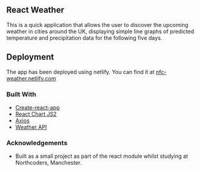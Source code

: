 ## React Weather

This is a quick application that allows the user to discover the upcoming weather in cities around the UK, displaying simple line graphs of predicted temperature and precipitation data for the following five days.

## Deployment
The app has been deployed using netlify. You can find it at [nfc-weather.netlify.com](https://nfc-weather.netlify.com)

### Built With
* [Create-react-app](https://github.com/facebook/create-react-app)
* [React Chart JS2](https://github.com/jerairrest/react-chartjs-2)
* [Axios](https://github.com/axios/axios)
* [Weather API](https://openweathermap.org/api)

### Acknowledgements
* Built as a small project as part of the react module whilst studying at Northcoders, Manchester.
